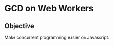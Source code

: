 GCD on Web Workers
==================

Objective
---------

Make concurrent programming easier on Javascript.